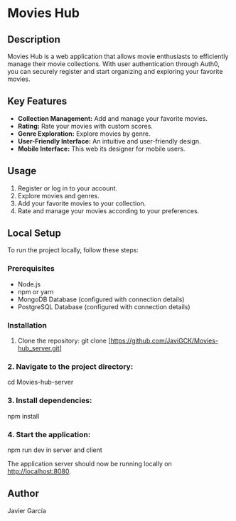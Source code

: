 # Movies Hub

## Description
Movies Hub is a web application that allows movie enthusiasts to efficiently manage their movie collections. With user authentication through Auth0, you can securely register and start organizing and exploring your favorite movies.

## Key Features
- **Collection Management:** Add and manage your favorite movies.
- **Rating:** Rate your movies with custom scores.
- **Genre Exploration:** Explore movies by genre.
- **User-Friendly Interface:** An intuitive and user-friendly design.
- **Mobile Interface:** This web its designer for mobile users.

## Usage
1. Register or log in to your account.
2. Explore movies and genres.
3. Add your favorite movies to your collection.
4. Rate and manage your movies according to your preferences.

## Local Setup
To run the project locally, follow these steps:

### Prerequisites
- Node.js
- npm or yarn
- MongoDB Database (configured with connection details)
- PostgreSQL Database (configured with connection details)

### Installation
1. Clone the repository:
git clone [https://github.com/JaviGCK/Movies-hub_server.git]

### 2. Navigate to the project directory:
cd Movies-hub-server

### 3. Install dependencies:
npm install

### 4. Start the application:
npm run dev in server and client

The application server should now be running locally on [http://localhost:8080](http://localhost:8080).



## Author
Javier García


